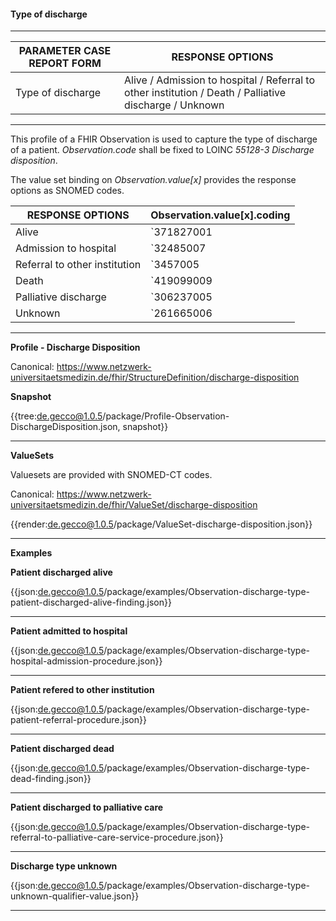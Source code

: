 #### Type of discharge

---

| PARAMETER CASE REPORT FORM | RESPONSE OPTIONS |
|--------------|-----------|
| Type of discharge | Alive / Admission to hospital / Referral to other institution / Death / Palliative discharge / Unknown | 

---

This profile of a FHIR Observation is used to capture the type of discharge of a patient. *Observation.code* shall be fixed to LOINC *55128-3 Discharge disposition*.

The value set binding on *Observation.value[x]* provides the response options as SNOMED codes.

| RESPONSE OPTIONS | Observation.value[x].coding |
|--------------|-----------|
| Alive | `371827001 |Patient discharged alive (finding)|` |
| Admission to hospital | `32485007 |Hospital admission (procedure)|` | 
| Referral to other institution | `3457005 |Patient referral (procedure)|` |
| Death | `419099009 |Dead (finding)|` | 
| Palliative discharge | `306237005 |Referral to palliative care service (procedure)|` |
| Unknown | `261665006 |Unknown (qualifier value)|` | 

---

**Profile - Discharge Disposition**

Canonical: https://www.netzwerk-universitaetsmedizin.de/fhir/StructureDefinition/discharge-disposition

**Snapshot**

{{tree:de.gecco@1.0.5/package/Profile-Observation-DischargeDisposition.json, snapshot}} 

---

**ValueSets**

Valuesets are provided with SNOMED-CT codes.

Canonical: https://www.netzwerk-universitaetsmedizin.de/fhir/ValueSet/discharge-disposition

{{render:de.gecco@1.0.5/package/ValueSet-discharge-disposition.json}} 

---

**Examples**

**Patient discharged alive**
<br>

{{json:de.gecco@1.0.5/package/examples/Observation-discharge-type-patient-discharged-alive-finding.json}} 

---

**Patient admitted to hospital**
<br>

{{json:de.gecco@1.0.5/package/examples/Observation-discharge-type-hospital-admission-procedure.json}}

---

**Patient refered to other institution**
<br>

{{json:de.gecco@1.0.5/package/examples/Observation-discharge-type-patient-referral-procedure.json}} 

---

**Patient discharged dead**
<br>

{{json:de.gecco@1.0.5/package/examples/Observation-discharge-type-dead-finding.json}} 

---

**Patient discharged to palliative care**
<br>

{{json:de.gecco@1.0.5/package/examples/Observation-discharge-type-referral-to-palliative-care-service-procedure.json}}

---

**Discharge type unknown**
<br>

{{json:de.gecco@1.0.5/package/examples/Observation-discharge-type-unknown-qualifier-value.json}}  

---